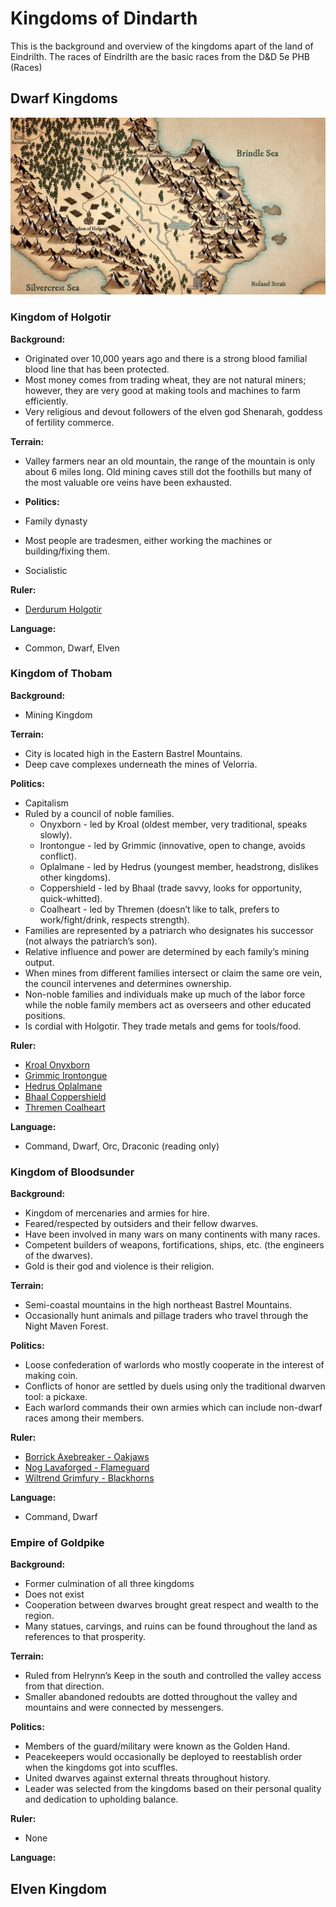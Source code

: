 # Kingdoms of Dindarth
This is the background and overview of the kingdoms apart of the land of Eindrilth. The races of Eindrilth are the basic races from the D&D 5e PHB (Races)

## Dwarf Kingdoms

![alt text](https://github.com/garretthaima/kingdom-of-dindarth/blob/83a4bf256a1eb6cac52ec6609065ec0f416b08af/world-info/images/Bastrel%20Valley.jpg?raw=true)

### Kingdom of Holgotir

**Background:**
- Originated over 10,000 years ago and there is a strong blood familial blood line that has been protected. 
- Most money comes from trading wheat, they are not natural miners; however, they are very good at making tools and machines to farm efficiently.
- Very religious and devout followers of the elven god Shenarah, goddess of fertility commerce.

**Terrain:**
- Valley farmers near an old mountain, the range of the mountain is only about 6 miles long. Old mining caves still dot the foothills but many of the most valuable ore veins have been exhausted.

- **Politics:**
- Family dynasty
- Most people are tradesmen, either working the machines or building/fixing them. 
- Socialistic 

**Ruler:**
- [Derdurum Holgotir](../npcs/derdurum-holgotir.md)

**Language:**
- Common, Dwarf, Elven

### Kingdom of Thobam

**Background:**
- Mining Kingdom

**Terrain:**
- City is located high in the Eastern Bastrel Mountains.
- Deep cave complexes underneath the mines of Velorria.

**Politics:**
- Capitalism
- Ruled by a council of noble families.
    - Onyxborn - led by Kroal (oldest member, very traditional, speaks slowly).
    - Irontongue - led by Grimmic (innovative, open to change, avoids conflict).
    - Oplalmane - led by Hedrus (youngest member, headstrong, dislikes other kingdoms).
    - Coppershield - led by Bhaal (trade savvy, looks for opportunity, quick-whitted).
    - Coalheart - led by Thremen (doesn’t like to talk, prefers to work/fight/drink, respects strength).
- Families are represented by a patriarch who designates his successor (not always the patriarch’s son).
- Relative influence and power are determined by each family’s mining output.
- When mines from different families intersect or claim the same ore vein, the council intervenes and determines ownership.
- Non-noble families and individuals make up much of the labor force while the noble family members act as overseers and other educated positions.
- Is cordial with Holgotir. They trade metals and gems for tools/food.

**Ruler:**
- [Kroal Onyxborn](../npcs/kroal-onyxborn.md)
- [Grimmic Irontongue](../npcs/grimmic-irontongue.md)
- [Hedrus Oplalmane](../npcs/hedrus-oplamane.md)
- [Bhaal Coppershield](../npcs/bhaal-coppershield.md)
- [Thremen Coalheart](../npcs/thremen-coalheart.md)


**Language:**
- Command, Dwarf, Orc, Draconic (reading only)

### Kingdom of Bloodsunder

**Background:**
- Kingdom of mercenaries and armies for hire.
- Feared/respected by outsiders and their fellow dwarves.
- Have been involved in many wars on many continents with many races.
- Competent builders of weapons, fortifications, ships, etc. (the engineers of the dwarves).
- Gold is their god and violence is their religion.

**Terrain:**
- Semi-coastal mountains in the high northeast Bastrel Mountains.
- Occasionally hunt animals and pillage traders who travel through the Night Maven Forest.

**Politics:**
- Loose confederation of warlords who mostly cooperate in the interest of making coin.
- Conflicts of honor are settled by duels using only the traditional dwarven tool: a pickaxe.
- Each warlord commands their own armies which can include non-dwarf races among their members.

**Ruler:**
- [Borrick Axebreaker - Oakjaws](../npcs/borrick-axebreaker.md)
- [Nog Lavaforged - Flameguard](../npcs/nog-lavaforged.md)
- [Wiltrend Grimfury - Blackhorns](../npcs/wiltrend-grimfury.md)

**Language:**
- Command, Dwarf

### Empire of Goldpike

**Background:**
- Former culmination of all three kingdoms
- Does not exist
- Cooperation between dwarves brought great respect and wealth to the region.
- Many statues, carvings, and ruins can be found throughout the land as references to that prosperity.

**Terrain:**
- Ruled from Helrynn’s Keep in the south and controlled the valley access from that direction.
- Smaller abandoned redoubts are dotted throughout the valley and mountains and were connected by messengers.

**Politics:**
- Members of the guard/military were known as the Golden Hand.
- Peacekeepers would occasionally be deployed to reestablish order when the kingdoms got into scuffles.
- United dwarves against external threats throughout history.
- Leader was selected from the kingdoms based on their personal quality and dedication to upholding balance.

**Ruler:**
- None

**Language:**

## Elven Kingdom
